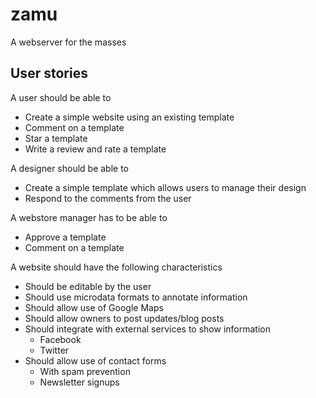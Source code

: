 zamu
====
  A webserver for the masses

## User stories

  A user should be able to

  - Create a simple website using an existing template
  - Comment on a template
  - Star a template
  - Write a review and rate a template

  A designer should be able to

  - Create a simple template which allows users to manage their design
  - Respond to the comments from the user

  A webstore manager has to be able to

  - Approve a template
  - Comment on a template

  A website should have the following characteristics

  - Should be editable by the user
  - Should use microdata formats to annotate information
  - Should allow use of Google Maps
  - Should allow owners to post updates/blog posts
  - Should integrate with external services to show information
    - Facebook
    - Twitter
  - Should allow use of contact forms
    - With spam prevention
    - Newsletter signups
